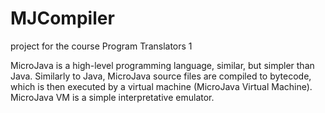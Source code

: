 # MJCompiler
project for the course Program Translators 1

MicroJava is a high-level programming language, similar, but simpler than Java. Similarly to Java, MicroJava source files are compiled to bytecode, which is then executed by a virtual machine (MicroJava Virtual Machine). MicroJava VM is a simple interpretative emulator.
